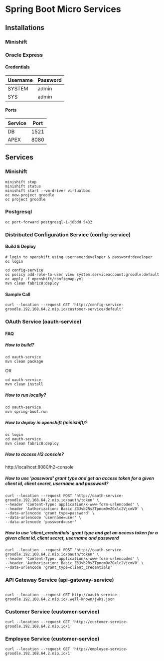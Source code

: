 # Spring Boot Micro Services

## Installations

### Minishift

### Oracle Express

#### Credentials

|Username|Password|
|--------|--------|
|SYSTEM  | admin  |
|SYS     | admin  |


#### Ports

|Service|Port  |
|-------|------|
| DB    | 1521 |
| APEX  | 8080 |

## Services
### Minishift
```shell script
minishift stop
minishift status
minishift start --vm-driver virtualbox
oc new-project groodle
oc project groodle
```

### Postgresql

```shell script
oc port-forward postgresql-1-j8bdd 5432
```

### Distributed Configuration Service (config-service)

#### Build & Deploy

```shell script
# login to openshift using username:developer & password:developer 
oc login

cd config-service
oc policy add-role-to-user view system:serviceaccount:groodle:default
oc apply -f openshift/configmap.yml
mvn clean fabric8:deploy

```

#### Sample Call

```shell script
curl --location --request GET 'http://config-service-groodle.192.168.64.2.nip.io/customer-service/default'
```

### OAuth Service (oauth-service)

#### FAQ

##### How to build?

```shell script
cd oauth-service
mvn clean package
```
OR
```shell script
cd oauth-service
mvn clean install
```

##### How to run locally?
```shell script
cd oauth-service
mvn spring-boot:run
```

##### How to deploy in openshift (minishift)?

```shell script
oc login
cd oauth-service
mvn clean fabric8:deploy
```

##### How to access H2 console?
http://localhost:8080/h2-console

##### How to use 'password' grant type and get an access token for a given client id, client secret, username and password? 

```shell script
curl --location --request POST 'http://oauth-service-groodle.192.168.64.2.nip.io/oauth/token' \
--header 'Content-Type: application/x-www-form-urlencoded' \
--header 'Authorization: Basic Z3Jvb2RsZTpncm9vZGxlc2VjcmV0' \
--data-urlencode 'grant_type=password' \
--data-urlencode 'username=user' \
--data-urlencode 'password=user'
```
##### How to use 'client_credentials' grant type and get an access token for a given client id, client secret, username and password 

```shell script
curl --location --request POST 'http://oauth-service-groodle.192.168.64.2.nip.io/oauth/token' \
--header 'Content-Type: application/x-www-form-urlencoded' \
--header 'Authorization: Basic Z3Jvb2RsZTpncm9vZGxlc2VjcmV0' \
--data-urlencode 'grant_type=client_credentials'
```
### API Gateway Service (api-gateway-service)
```shell script

curl --location --request GET http://oauth-service-groodle.192.168.64.2.nip.io/.well-known/jwks.json
```

### Customer Service (customer-service)

```shell script
curl --location --request GET 'http://customer-service-groodle.192.168.64.2.nip.io/1'
```

### Employee Service (customer-service)

```shell script
curl --location --request GET 'http://employee-service-groodle.192.168.64.2.nip.io/1'
```